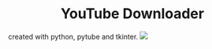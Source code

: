 
<h1 style="text-align: center; width=100%">YouTube Downloader</h1>
created with python, pytube and tkinter.

<img src="https://user-images.githubusercontent.com/46064260/119309281-62815680-bc6e-11eb-9093-4b82892bc2ea.png">

